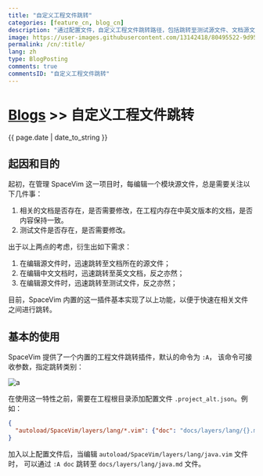 ```yaml
---
title: "自定义工程文件跳转"
categories: [feature_cn, blog_cn]
description: "通过配置文件，自定义工程文件跳转路径，包括跳转至测试源文件、文档源文件等。"
image: https://user-images.githubusercontent.com/13142418/80495522-9d955580-899a-11ea-9e2e-b621b1d821d8.png
permalink: /cn/:title/
lang: zh
type: BlogPosting
comments: true
commentsID: "自定义工程文件跳转"
---
```


# [Blogs](../blog/) >> 自定义工程文件跳转

{{ page.date | date_to_string }}


## 起因和目的

起初，在管理 SpaceVim 这一项目时，每编辑一个模块源文件，总是需要关注以下几件事：

1. 相关的文档是否存在，是否需要修改，在工程内存在中英文版本的文档，是否内容保持一致。
2. 测试文件是否存在，是否需要修改。

出于以上两点的考虑，衍生出如下需求：

1. 在编辑源文件时，迅速跳转至文档所在的源文件；
2. 在编辑中文文档时，迅速跳转至英文文档，反之亦然；
3. 在编辑源文件时，迅速跳转至测试文件，反之亦然；

目前，SpaceVim 内置的这一插件基本实现了以上功能，以便于快速在相关文件之间进行跳转。

## 基本的使用

SpaceVim 提供了一个内置的工程文件跳转插件，默认的命令为 `:A`，
该命令可接收参数，指定跳转类别：

![a](https://user-images.githubusercontent.com/13142418/80495522-9d955580-899a-11ea-9e2e-b621b1d821d8.png)

在使用这一特性之前，需要在工程根目录添加配置文件 `.project_alt.json`。例如：

```json
{
  "autoload/SpaceVim/layers/lang/*.vim": {"doc": "docs/layers/lang/{}.md"},
}
```

加入以上配置文件后，当编辑 `autoload/SpaceVim/layers/lang/java.vim` 文件时，
可以通过 `:A doc` 跳转至 `docs/layers/lang/java.md` 文件。











